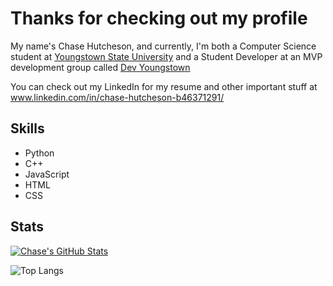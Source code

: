 # Thanks for checking out my profile

My name's Chase Hutcheson, and currently, I'm both a Computer Science student at <a href="https://ysu.edu/mission">Youngstown State University</a> and a Student Developer at an MVP development group called <a href="https://www.youngstown.dev/">Dev Youngstown</a>

You can check out my LinkedIn for my resume and other important stuff at www.linkedin.com/in/chase-hutcheson-b46371291/

## Skills
<ul>
  <li>Python</li>
  <li>C++</li>
  <li>JavaScript</li>
  <li>HTML</li>
  <li>CSS</li>
</ul>

## Stats
[![Chase's GitHub Stats](https://github-readme-stats.vercel.app/api?username=ChaseHutcheson&theme=chartreuse-dark)](https://github.com/anuraghazra/github-readme-stats)

![Top Langs](https://github-readme-stats.vercel.app/api/top-langs/?username=ChaseHutcheson&layout=compact&theme=chartreuse-dark&card_width=450px)
